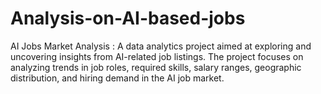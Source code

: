 # Analysis-on-AI-based-jobs
 AI Jobs Market Analysis : A data analytics project aimed at exploring and uncovering insights from AI-related job listings. The project focuses on analyzing trends in job roles, required skills, salary ranges, geographic distribution, and hiring demand in the AI job market.
